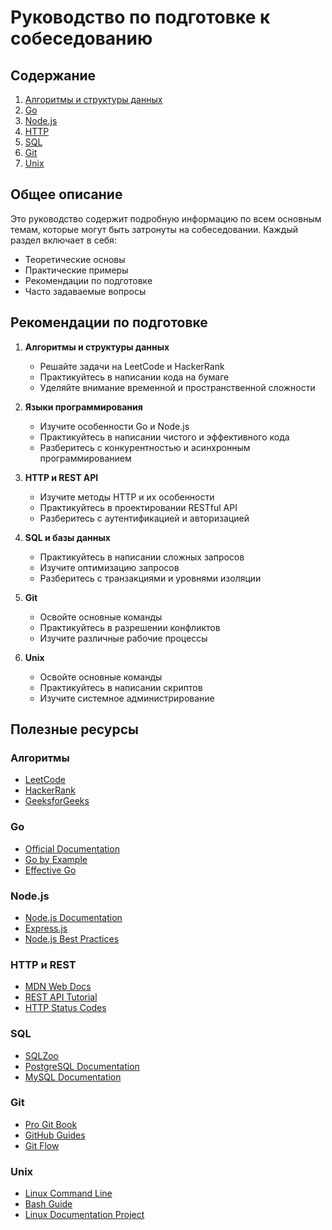  # Руководство по подготовке к собеседованию

## Содержание
1. [Алгоритмы и структуры данных](./algorithms/README.md)
2. [Go](./go/README.md)
3. [Node.js](./nodejs/README.md)
4. [HTTP](./http/README.md)
5. [SQL](./sql/README.md)
6. [Git](./git/README.md)
7. [Unix](./unix/README.md)

## Общее описание

Это руководство содержит подробную информацию по всем основным темам, которые могут быть затронуты на собеседовании. Каждый раздел включает в себя:

- Теоретические основы
- Практические примеры
- Рекомендации по подготовке
- Часто задаваемые вопросы

## Рекомендации по подготовке

1. **Алгоритмы и структуры данных**
   - Решайте задачи на LeetCode и HackerRank
   - Практикуйтесь в написании кода на бумаге
   - Уделяйте внимание временной и пространственной сложности

2. **Языки программирования**
   - Изучите особенности Go и Node.js
   - Практикуйтесь в написании чистого и эффективного кода
   - Разберитесь с конкурентностью и асинхронным программированием

3. **HTTP и REST API**
   - Изучите методы HTTP и их особенности
   - Практикуйтесь в проектировании RESTful API
   - Разберитесь с аутентификацией и авторизацией

4. **SQL и базы данных**
   - Практикуйтесь в написании сложных запросов
   - Изучите оптимизацию запросов
   - Разберитесь с транзакциями и уровнями изоляции

5. **Git**
   - Освойте основные команды
   - Практикуйтесь в разрешении конфликтов
   - Изучите различные рабочие процессы

6. **Unix**
   - Освойте основные команды
   - Практикуйтесь в написании скриптов
   - Изучите системное администрирование

## Полезные ресурсы

### Алгоритмы
- [LeetCode](https://leetcode.com/)
- [HackerRank](https://www.hackerrank.com/)
- [GeeksforGeeks](https://www.geeksforgeeks.org/)

### Go
- [Official Documentation](https://golang.org/doc/)
- [Go by Example](https://gobyexample.com/)
- [Effective Go](https://golang.org/doc/effective_go.html)

### Node.js
- [Node.js Documentation](https://nodejs.org/en/docs/)
- [Express.js](https://expressjs.com/)
- [Node.js Best Practices](https://github.com/goldbergyoni/nodebestpractices)

### HTTP и REST
- [MDN Web Docs](https://developer.mozilla.org/en-US/docs/Web/HTTP)
- [REST API Tutorial](https://restfulapi.net/)
- [HTTP Status Codes](https://httpstatuses.com/)

### SQL
- [SQLZoo](https://sqlzoo.net/)
- [PostgreSQL Documentation](https://www.postgresql.org/docs/)
- [MySQL Documentation](https://dev.mysql.com/doc/)

### Git
- [Pro Git Book](https://git-scm.com/book/en/v2)
- [GitHub Guides](https://guides.github.com/)
- [Git Flow](https://nvie.com/posts/a-successful-git-branching-model/)

### Unix
- [Linux Command Line](https://linuxcommand.org/)
- [Bash Guide](https://guide.bash.academy/)
- [Linux Documentation Project](https://tldp.org/)